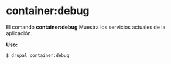 # container:debug
El comando **container:debug** Muestra los servicios actuales de la aplicación.

**Uso:**
```
$ drupal container:debug 
```


